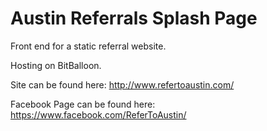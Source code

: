 # Austin Referrals Splash Page

Front end for a static referral website.

Hosting on BitBalloon.

Site can be found here: http://www.refertoaustin.com/

Facebook Page can be found here: https://www.facebook.com/ReferToAustin/

